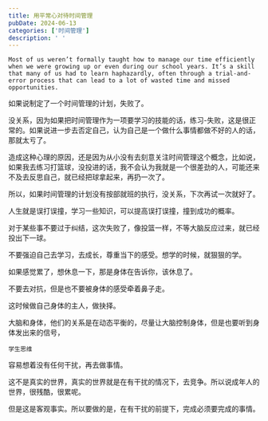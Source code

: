 ```yaml
---
title: 用平常心对待时间管理
pubDate: 2024-06-13
categories: ['时间管理']
description: ' '
---
```


```text
Most of us weren’t formally taught how to manage our time efficiently when we were growing up or even during our school years. It’s a skill that many of us had to learn haphazardly, often through a trial-and-error process that can lead to a lot of wasted time and missed opportunities.
```

如果说制定了一个时间管理的计划，失败了。

没关系，因为如果把时间管理作为一项要学习的技能的话，练习-失败，这是很正常的。如果说进一步去否定自己，认为自己是一个做什么事情都做不好的人的话，那就太亏了。

造成这种心理的原因，还是因为从小没有去刻意关注时间管理这个概念，比如说，如果我去练习打篮球，没投进的话，我不会认为我就是一个很差劲的人，可能还来不及去反思自己，就已经把球拿起来，再扔一次了。

所以，如果时间管理的计划没有按部就班的执行，没关系，下次再试一次就好了。

人生就是误打误撞，学习一些知识，可以提高误打误撞，撞到成功的概率。

对于某些事不要过于纠结，这次失败了，像投篮一样，不等大脑反应过来，就已经投出下一球。

不要强迫自己去学习，去成长，尊重当下的感受。想学的时候，就狠狠的学。

如果感觉累了，想休息一下，那是身体在告诉你，该休息了。

不要去对抗，但是也不要被身体的感受牵着鼻子走。

这时候做自己身体的主人，做抉择。

大脑和身体，他们的关系是在动态平衡的，尽量让大脑控制身体，但是也要听到身体发出来的信号，

`学生思维`

容易想着没有任何干扰，再去做事情。

这不是真实的世界，真实的世界就是在有干扰的情况下，去竞争。所以说成年人的世界，很残酷，很累呢。

但是这是客观事实。所以要做的是，在有干扰的前提下，完成必须要完成的事情。